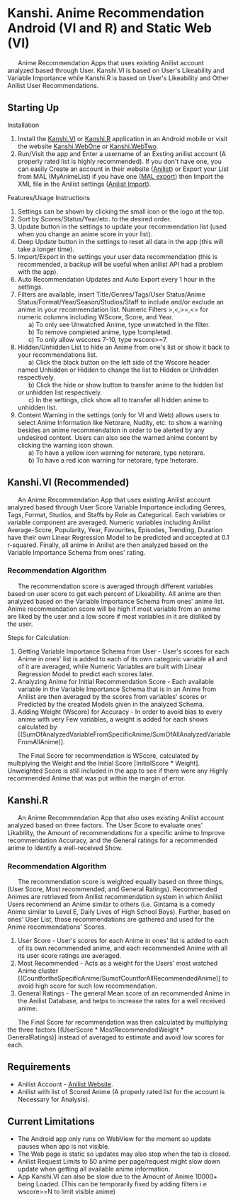 # Kanshi. Anime Recommendation Android (VI and R) and Static Web (VI)
&nbsp;&nbsp;&nbsp;&nbsp;&nbsp;&nbsp;Anime Recommendation Apps that uses existing Anilist account analyzed based through User. Kanshi.VI is based on User's Likeability and Variable Importance while Kanshi.R is based on User's Likeability and Other Anilist User Recommendations.

## Starting Up
  Installation
  1. Install the [Kanshi.VI](https://github.com/u-Kuro/Kanshi.Anime-Recommendation/raw/main/Kanshi.VI.apk) or [Kanshi.R](https://github.com/u-Kuro/Kanshi.Anime-Recommendation/raw/main/Kanshi.R.apk) application in an Android mobile or visit the website [Kanshi.WebOne](https://u-kuro.github.io/Kanshi.Anime-Recommendation/) or [Kanshi.WebTwo](http://kanshi.rf.gd/).
  2. Run/Visit the app and Enter a username of an Exsting anilist account (A properly rated list is highly recommended). If you don't have one, you can easily Create an account in their website ([Anilist](https://anilist.co/home)) or Export your List from MAL (MyAnimeList) if you have one ([MAL export](https://myanimelist.net/panel.php?go=export)) then Import the XML file in the Anilist settings ([Anilist Import](https://anilist.co/settings/import)).
  
  Features/Usage Instructions
  1. Settings can be shown by clicking the small icon or the logo at the top.
  2. Sort by Scores/Status/Year/etc. to the desired order.
  3. Update button in the settings to update your recommendation list (used when you change an anime score in your list).
  4. Deep Update button in the settings to reset all data in the app (this will take a longer time).
  5. Import/Export in the settings your user data recommendation (this is recommended, a backup will be useful when anilist API had a problem with the app).
  6. Auto Recommendation Updates and Auto Export every 1 hour in the settings.   
  7. Filters are available, insert Title/Genres/Tags/User Status/Anime Status/Format/Year/Season/Studios/Staff to include and/or exclude an anime in your recommendation list. Numeric Filters >,<,>=,<= for numeric columns including WScore, Score, and Year.  
&nbsp;&nbsp;&nbsp;&nbsp;&nbsp;&nbsp;a) To only see Unwatched Anime, type unwatched in the filter.  
&nbsp;&nbsp;&nbsp;&nbsp;&nbsp;&nbsp;b) To remove completed anime, type !completed.  
&nbsp;&nbsp;&nbsp;&nbsp;&nbsp;&nbsp;c) To only allow wscores 7-10, type wscore>=7.  
  8. Hidden/Unhidden List to hide an Anime from one's list or show it back to your recommendations list.  
&nbsp;&nbsp;&nbsp;&nbsp;&nbsp;&nbsp;a) Click the black button on the left side of the Wscore header named Unhidden or Hidden to change the list to Hidden or Unhidden respectively.  
&nbsp;&nbsp;&nbsp;&nbsp;&nbsp;&nbsp;b) Click the hide or show button to transfer anime to the hidden list or unhidden list respectively.  
&nbsp;&nbsp;&nbsp;&nbsp;&nbsp;&nbsp;c) In the settings, click show all to transfer all hidden anime to unhidden list.
  9. Content Warning in the settings (only for VI and Web) allows users to select Anime Information like Netorare, Nudity, etc. to show a warning besides an anime recommendation in order to be alerted by any undesired content. Users can also see the warned anime content by clicking the warning icon shown.  
&nbsp;&nbsp;&nbsp;&nbsp;&nbsp;&nbsp;a) To have a yellow icon warning for netorare, type netorare.  
&nbsp;&nbsp;&nbsp;&nbsp;&nbsp;&nbsp;b) To have a red icon warning for netorare, type !netorare.

## Kanshi.VI (Recommended)
&nbsp;&nbsp;&nbsp;&nbsp;&nbsp;&nbsp;An Anime Recommendation App that uses existing Anilist account analyzed based through User Score Variable Importance including Genres, Tags, Format, Studios, and Staffs by Role as Categorical. Each variables or variable component are averaged. Numeric variables including Anilist Average-Score, Popularity, Year, Favourites, Episodes, Trending, Duration have their own Linear Regression Model to be predicted and accepted at 0.1 r-squared. Finally, all anime in Anilist are then analyzed based on the Variable Importance Schema from ones' rating.

### Recommendation Algorithm
  &nbsp;&nbsp;&nbsp;&nbsp;&nbsp;&nbsp;The recommendation score is averaged through different variables based on user score to get each percent of Likeability. All anime are then analyzed based on the Variable Importance Schema from ones' anime list. Anime recommendation score will be high if most variable from an anime are liked by the user and a low score if most variables in it are disliked by the user.
  
  Steps for Calculation:
  
  1. Getting Variable Importance Schema from User - User's scores for each Anime in ones' list is added to each of its own categoric variable all and of it are averaged, while Numeric Variables are built with Linear Regression Model to predict each scores later.
  2. Analyzing Anime for Initial Recommendation Score - Each available variable in the Variable Importance Schema that is in an Anime from Anilist are then averaged by the scores from variables' scores or Predicted by the created Models given in the analyzed Schema.
  3. Adding Weight (Wscore) for Accuracy - In order to avoid bias to every anime with very Few variables, a weight is added for each shows calculated by [(SumOfAnalyzedVariableFromSpecificAnime/SumOfAllAnalyzedVariableFromAllAnime)].

  &nbsp;&nbsp;&nbsp;&nbsp;&nbsp;&nbsp;The Final Score for recommendation is WScore, calculated by multiplying the Weight and the Initial Score [InitialScore * Weight]. Unweighted Score is still included in the app to see if there were any Highly recommended  Anime that was put within the margin of error.

## Kanshi.R
&nbsp;&nbsp;&nbsp;&nbsp;&nbsp;&nbsp;An Anime Recommendation App that also uses existing Anilist account analyzed based on three factors. The User Score to evaluate ones' Likability, the Amount of recommendations for a specific anime to Improve recommendation Accuracy, and the General ratings for a recommended anime to Identify a well-received Show.

### Recommendation Algorithm
  &nbsp;&nbsp;&nbsp;&nbsp;&nbsp;&nbsp;The recommendation score is weighted equally based on three things, (User Score, Most recommended, and General Ratings). Recommended Animes are retrieved from Anilist recommendation system in which Anilist Users recommend an Anime similar to others (i.e. Gintama is a comedy Anime similar to Level E, Daily Lives of High School Boys). Further, based on ones' User List, those recommendations are gathered and used for the Anime recommendations' Scores.
  
  1. User Score - User's scores for each Anime in ones' list is added to each of its own recommended anime, and each recommended Anime with all its user score ratings are averaged.
  2. Most Recommended - Acts as a weight for the Users' most watched Anime cluster [(CountfortheSpecificAnime/SumofCountforAllRecommendedAnime)] to avoid high score for such low recommendation.
  3. General Ratings - The general Mean score of an recommended Anime in the Anilist Database, and helps to increase the rates for a well received anime.

  &nbsp;&nbsp;&nbsp;&nbsp;&nbsp;&nbsp;The Final Score for recommendation was then calculated by multiplying the three factors [(UserScore * MostRecommendedWeight * GeneralRatings)] instead of averaged to estimate and avoid low scores for each.
 
## Requirements
   - Anilist Account - [Anilist Website](https://anilist.co/home).
   - Anilist with list of Scored Anime (A properly rated list for the account is Necessary for Analysis).

## Current Limitations
   - The Android app only runs on WebView for the moment so update pauses when app is not visible.
   - The Web page is static so updates may also stop when the tab is closed.
   - Anilist Request Limits to 50 anime per page/request might slow down update when getting all available anime information.
   - App Kanshi.VI can also be slow due to the Amount of Anime 10000+ being Loaded. (This can be temporarily fixed by adding filters i.e wscore>=N to limit visible anime)
